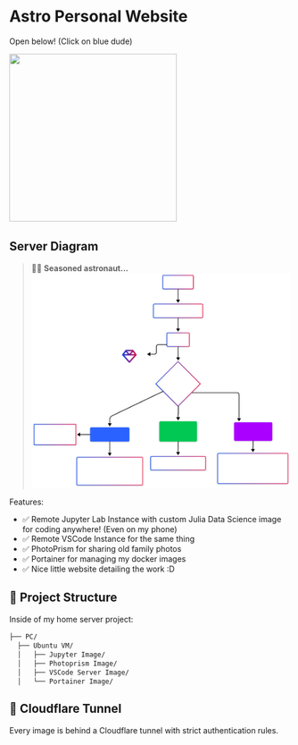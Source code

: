 # Astro Personal Website


Open below! (Click on blue dude)



<a href="Open Here! "><img src="https://bluemoji.io/cdn-proxy/646218c67da47160c64a84d5/66b3e5d0c2ab246786ca1d5e_86.png" height="300" width="300" ></a>




## Server Diagram

> 🧑‍🚀 **Seasoned astronaut...** 
![blog](https://github.com/jackie-0110/jackiedockerwebsite/blob/main/src/Websitediagram.svg)

Features:

- ✅ Remote Jupyter Lab Instance with custom Julia Data Science image for coding anywhere! (Even on my phone)
- ✅ Remote VSCode Instance for the same thing
- ✅ PhotoPrism for sharing old family photos
- ✅ Portainer for managing my docker images
- ✅ Nice little website detailing the work :D

## 🚀 Project Structure

Inside of my home server project:

```text
├── PC/  
  ├── Ubuntu VM/
  │   ├── Jupyter Image/
  │   ├── Photoprism Image/
  │   ├── VSCode Server Image/
  │   └── Portainer Image/
```

## 🧞 Cloudflare Tunnel

Every image is behind a Cloudflare tunnel with strict authentication rules.

